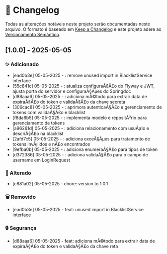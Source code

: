 # 📝 Changelog
Todas as alterações notáveis neste projeto serão documentadas neste arquivo.
O formato é baseado em [Keep a Changelog](https://keepachangelog.com/)
e este projeto adere ao [Versionamento Semântico](https://semver.org/).

## [1.0.0] - 2025-05-05

### ✨ Adicionado
- [ead0b3e] 05-05-2025 - : remove unused import in BlacklistService interface
- [55c841c] 05-05-2025 - : atualiza configuraÃ§Ã£o do Flyway e JWT, ajusta porta do servidor e configuraÃ§Ãµes do Springdoc
- [d88aaa6] 05-05-2025 - : adiciona mÃ©todo para extrair data de expiraÃ§Ã£o do token e validaÃ§Ã£o da chave secreta
- [306cac8] 05-05-2025 - : aprimora autenticaÃ§Ã£o e gerenciamento de tokens com validaÃ§Ã£o e blacklist
- [f8da6b5] 05-05-2025 - : implementa modelo e repositÃ³rio para gerenciamento de tokens
- [a96261d] 05-05-2025 - : adiciona relacionamento com usuÃ¡rio e descriÃ§Ã£o na blacklist
- [2afd7c5] 05-05-2025 - : adiciona exceÃ§Ãµes para tratamento de tokens invÃ¡lidos e nÃ£o encontrados
- [9efba0b] 05-05-2025 - : adiciona enumeraÃ§Ã£o para tipos de token
- [d372386] 05-05-2025 - : adiciona validaÃ§Ã£o para o campo de username em LoginRequest

### 🔄 Alterado
- [c881a02] 05-05-2025 - chore: version  to 1.0.1

### 🗑️ Removido
- [ead0b3e] 05-05-2025 - feat:  unused import in BlacklistService interface

### 🔒 Segurança
- [d88aaa6] 05-05-2025 - feat: adiciona mÃ©todo para extrair data de expiraÃ§Ã£o do token e validaÃ§Ã£o da chave reta


[Unreleased]: https://github.com/douglas-dreer/security-guard/compare/v1.0.0...main
[v1.0.0]: https://github.com/douglas-dreer/security-guard/releases/tag/v1.0.0
